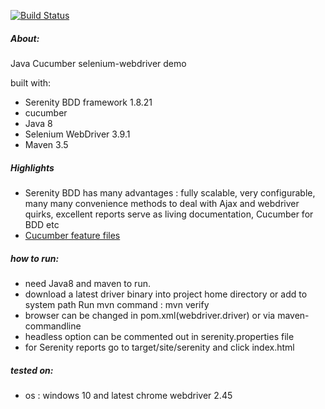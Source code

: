[![Build Status](https://travis-ci.org/pradeepk6/cucumber-java-demo.svg?branch=master)](https://travis-ci.org/pradeepk6/cucumber-java-demo.svg?branch=master)

##### About:
Java Cucumber selenium-webdriver demo

built with:
* Serenity BDD framework 1.8.21
* cucumber
* Java 8
* Selenium WebDriver 3.9.1
* Maven 3.5


##### Highlights
* Serenity BDD has many advantages : fully scalable, very configurable, 
  many many convenience methods to deal with Ajax and webdriver quirks, excellent reports
  serve as living documentation, Cucumber for BDD etc
* [Cucumber feature files](/src/test/resources/features)

##### how to run:
* need Java8 and maven to run.
* download a latest driver binary into project home directory or add to system path 
  Run mvn command : mvn verify 
* browser can be changed in pom.xml(webdriver.driver) or via maven-commandline
* headless option can be commented out in serenity.properties file
* for Serenity reports go to target/site/serenity and click index.html

##### tested on:
* os : windows 10 and latest chrome webdriver 2.45
 
  
  


